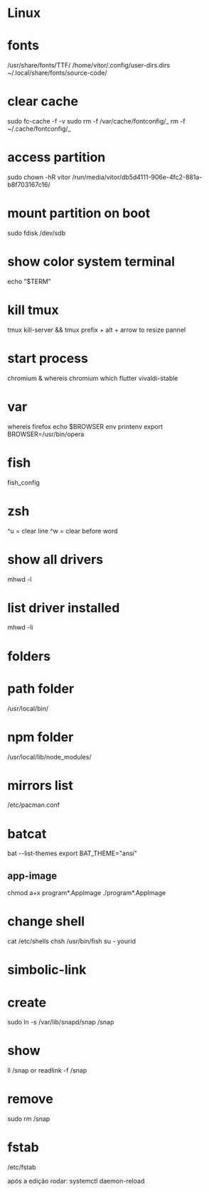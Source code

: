 # Linux

# fonts
/usr/share/fonts/TTF/
/home/vitor/.config/user-dirs.dirs
~/.local/share/fonts/source-code/

# clear cache
sudo fc-cache -f -v
sudo rm -f /var/cache/fontconfig/_
rm -f ~/.cache/fontconfig/_

# access partition
sudo chown -hR vitor /run/media/vitor/db5d4111-906e-4fc2-881a-b8f703167c16/

# mount partition on boot
sudo fdisk /dev/sdb

# show color system terminal
echo "$TERM"

# kill tmux
tmux kill-server && tmux
prefix + alt + arrow to resize pannel

# start process
chromium &
whereis chromium
which flutter
vivaldi-stable

# var
whereis firefox
echo $BROWSER
env
printenv
export BROWSER=/usr/bin/opera

# fish
fish_config

# zsh
^u = clear line
^w = clear before word

# show all drivers
mhwd -l

# list driver installed
mhwd -li

# folders

# path folder
/usr/local/bin/

# npm folder
/usr/local/lib/node_modules/

# mirrors list
/etc/pacman.conf

# batcat
bat --list-themes
export BAT_THEME="ansi"

## app-image
chmod a+x program*.AppImage
./program*.AppImage

# change shell
cat /etc/shells
chsh
/usr/bin/fish
su - yourid

# simbolic-link
# create
sudo ln -s /var/lib/snapd/snap /snap

# show
ll /snap or readlink -f /snap

# remove
sudo rm /snap

# fstab
/etc/fstab

após a edição rodar: systemctl daemon-reload
